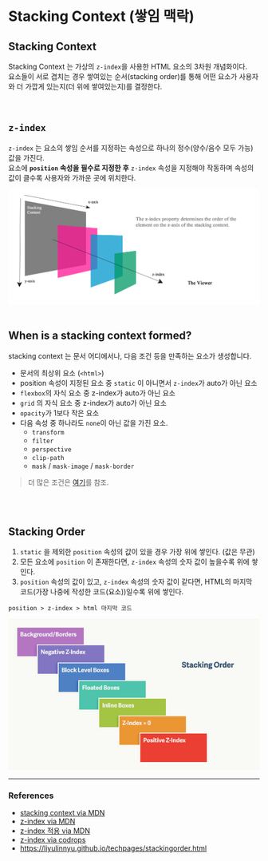 # Stacking Context (쌓임 맥락)


## Stacking Context

Stacking Context 는 가상의 `z-index`을 사용한 HTML 요소의 3차원 개념화이다. <Br>
요소들이 서로 겹치는 경우 쌓여있는 순서(stacking order)를 통해 어떤 요소가 사용자와 더 가깝게 있는지(더 위에 쌓여있는지)를 결정한다. 

<br>

## `z-index`

`z-index` 는 요소의 쌓임 순서를 지정하는 속성으로 하나의 정수(양수/음수 모두 가능) 값을 가진다.<Br>요소에 __`position` 속성을 필수로 지정한 후__ `z-index` 속성을 지정해야 작동하며 속성의 값이 클수록 사용자와 가까운 곳에 위치한다. 

<img src="../images/css/x-y-z.png" width="600">

<br>
<br>

## When is a stacking context formed?

stacking context 는 문서 어디에서나, 다음 조건 등을 만족하는 요소가 생성합니다.

- 문서의 최상위 요소 (`<html>`)
- position 속성이 지정된 요소 중 `static` 이 아니면서 `z-index`가 auto가 아닌 요소
- `flexbox`의 자식 요소 중 z-index가 auto가 아닌 요소
- `grid` 의 자식 요소 중 z-index가 auto가 아닌 요소
- `opacity`가 1보다 작은 요소
- 다음 속성 중 하나라도 `none`이 아닌 값을 가진 요소.
    - `transform`
    - `filter`
    - `perspective`
    - `clip-path`
    - `mask` / `mask-image` / `mask-border`

> 더 많은 조건은 [여기](https://developer.mozilla.org/ko/docs/Web/CSS/CSS_Positioning/Understanding_z_index/The_stacking_context#%EC%8C%93%EC%9E%84_%EB%A7%A5%EB%9D%BD)를 참조.

<br>
<br>

## Stacking Order

1. `static` 을 제외한 `position` 속성의 값이 있을 경우 가장 위에 쌓인다. (값은 무관)
2. 모든 요소에 `position` 이 존재한다면, `z-index` 속성의 숫자 값이 높을수록 위에 쌓인다.
3. `position` 속성의 값이 있고, `z-index` 속성의 숫자 값이 같다면, HTML의 마지막 코드(가장 나중에 작성한 코드(요소))일수록 위에 쌓인다.

```
position > z-index > html 마지막 코드
```
<img src="../images/css/stacking-order.png">

---
### References
- [stacking context via MDN](https://developer.mozilla.org/ko/docs/Web/CSS/CSS_Positioning/Understanding_z_index/The_stacking_context)
- [z-index via MDN](https://developer.mozilla.org/ko/docs/Web/CSS/z-index)
- [z-index 적용 via MDN](https://developer.mozilla.org/ko/docs/Web/CSS/CSS_Positioning/Understanding_z_index/Adding_z-index)
- [z-index via codrops](https://tympanus.net/codrops/css_reference/z-index/)
- https://liyulinnyu.github.io/techpages/stackingorder.html